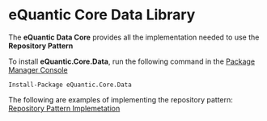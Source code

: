 # eQuantic Core Data Library

The **eQuantic Data Core** provides all the implementation needed to use the **Repository Pattern**

To install **eQuantic.Core.Data**, run the following command in the [Package Manager Console](https://docs.nuget.org/docs/start-here/using-the-package-manager-console)
```dos
Install-Package eQuantic.Core.Data
```

The following are examples of implementing the repository pattern:
[Repository Pattern Implemetation](Repository.md)